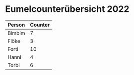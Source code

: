 # Eumelcounterübersicht 2022

|Person|Counter|
|---|---|
|Bimbim|7|
|Flöke|3|
|Forti|10|
|Hanni|4|
|Torbi|6|